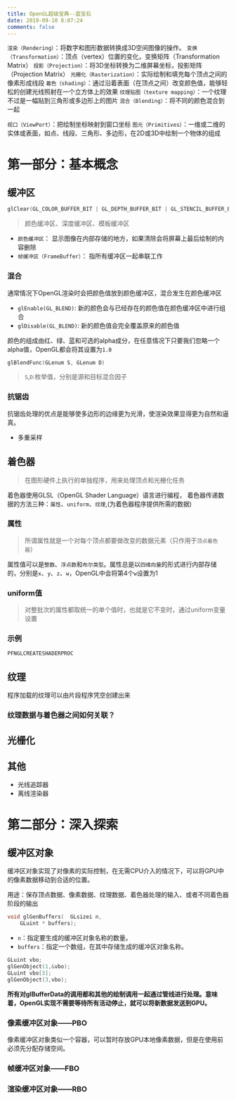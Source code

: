 ```yaml
---
title: OpenGL超级宝典--蓝宝石
date: 2019-09-10 8:07:24
comments: false
---
```


`渲染（Rendering）`：将数字和图形数据转换成3D空间图像的操作。
`变换（Transformation）`：顶点（vertex）位置的变化，变换矩阵（Transformation Matrix）
`投影（Projection）`：将3D坐标转换为二维屏幕坐标，投影矩阵（Projection Matrix）
`光栅化（Rasterization）`：实际绘制和填充每个顶点之间的像素形成线段
`着色（shading）`：通过沿着表面（在顶点之间）改变颜色值，能够轻松的创建光线照射在一个立方体上的效果
`纹理贴图（texture mapping）`：一个纹理不过是一幅贴到三角形或多边形上的图片
`混合（Blending）`：将不同的颜色混合到一起

`视口（ViewPort）`：把绘制坐标映射到窗口坐标
`图元（Primitives）`：一维或二维的实体或表面，如点、线段、三角形、多边形，在2D或3D中绘制一个物体的组成


# 第一部分：基本概念

## 缓冲区

``` C
glClear(GL_COLOR_BUFFER_BIT | GL_DEPTH_BUFFER_BIT | GL_STENCIL_BUFFER_BIT);
```
> 颜色缓冲区、深度缓冲区、模板缓冲区

- `颜色缓冲区`： 显示图像在内部存储的地方，如果清除会将屏幕上最后绘制的内容删除
- `帧缓冲区（FrameBuffer）`： 指所有缓冲区一起串联工作


### 混合

通常情况下OpenGL渲染时会把颜色值放到颜色缓冲区，混合发生在颜色缓冲区
- `glEnable(GL_BLEND)`: 新的颜色会与已经存在的颜色值在颜色缓冲区中进行组合
- `glDisable(GL_BLEND)`: 新的颜色值会完全覆盖原来的颜色值

颜色的组成由红、绿、蓝和可选的alpha成分，在任意情况下只要我们忽略一个alpha值，OpenGL都会将其设置为`1.0`

``` C
glBlendFunc(GLenum S, GLenum D)
```
> `S`,`D`:枚举值，分别是源和目标混合因子

### 抗锯齿

抗锯齿处理的优点是能够使多边形的边缘更为光滑，使渲染效果显得更为自然和逼真。

- 多重采样

## 着色器

> 在图形硬件上执行的单独程序，用来处理顶点和光栅化任务

着色器使用GLSL（OpenGL Shader Language）语言进行编程，
着色器传递数据的方法三种：`属性`、`uniform`、`纹理`,(为着色器程序提供所需的数据)

### 属性

> 所谓属性就是一个对每个顶点都要做改变的数据元素（只作用于`顶点着色器`）

属性值可以是`整数`、`浮点数`和`布尔类型`。属性总是以`四维向量`的形式进行内部存储的，分别是`x`、`y`、`z`、`w`，OpenGL中会将第4个`w`设置为1

### uniform值

> 对整批次的属性都取统一的单个值时，也就是它不变时，通过uniform变量设置


### 示例

```
PFNGLCREATESHADERPROC
```


## 纹理

程序加载的纹理可以由片段程序凭空创建出来

### 纹理数据与着色器之间如何关联？


## 光栅化




## 其他

- 光线追踪器
- 离线渲染器


# 第二部分：深入探索

## 缓冲区对象

缓冲区对象实现了对像素的实际控制，在无需CPU介入的情况下，可以将GPU中的像素数据移动到合适的位置。

用途：保存顶点数据、像素数据、纹理数据、着色器处理的输入、或者不同着色器阶段的输出

```C
void glGenBuffers( 	GLsizei n,
  	GLuint * buffers);
```
- `n`：指定要生成的缓冲区对象名称的数量。
- `buffers`：指定一个数组，在其中存储生成的缓冲区对象名称。

``` C
GLuint vbo;
glGenObject(1,&vbo);
GLuint vbo[3];
glGenObject(3,vbo);
```

**所有对glBufferData的调用都和其他的绘制调用一起通过管线进行处理。意味着，OpenGL实现不需要等待所有活动停止，就可以将新数据发送到GPU。**

### 像素缓冲区对象——PBO

像素缓冲区对象类似一个容器，可以暂时存放GPU本地像素数据，但是在使用前必须先分配存储空间。


### 帧缓冲区对象——FBO


### 渲染缓冲区对象——RBO
